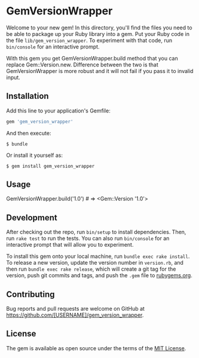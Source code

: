 # GemVersionWrapper

Welcome to your new gem! In this directory, you'll find the files you need to be able to package up your Ruby library into a gem. Put your Ruby code in the file `lib/gem_version_wrapper`. To experiment with that code, run `bin/console` for an interactive prompt.

With this gem you get GemVersionWrapper.build method that you can replace Gem::Version.new.
Difference between the two is that GemVersionWrapper is more robust and it will not fail if you pass it to invalid input.

## Installation

Add this line to your application's Gemfile:

```ruby
gem 'gem_version_wrapper'
```

And then execute:

    $ bundle

Or install it yourself as:

    $ gem install gem_version_wrapper

## Usage

GemVersionWrapper.build('1.0') # => <Gem::Version '1.0'>

## Development

After checking out the repo, run `bin/setup` to install dependencies. Then, run `rake test` to run the tests. You can also run `bin/console` for an interactive prompt that will allow you to experiment.

To install this gem onto your local machine, run `bundle exec rake install`. To release a new version, update the version number in `version.rb`, and then run `bundle exec rake release`, which will create a git tag for the version, push git commits and tags, and push the `.gem` file to [rubygems.org](https://rubygems.org).

## Contributing

Bug reports and pull requests are welcome on GitHub at https://github.com/[USERNAME]/gem_version_wrapper.

## License

The gem is available as open source under the terms of the [MIT License](https://opensource.org/licenses/MIT).
